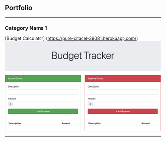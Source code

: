 ## Portfolio

---

### Category Name 1 

[Budget Calculator] (https://pure-citadel-39081.herokuapp.com/)
<img src="images/Budget.png?raw=true"/>

---
